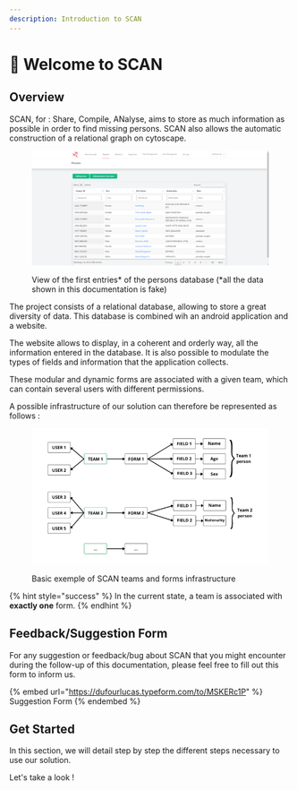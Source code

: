 ```yaml
---
description: Introduction to SCAN
---
```


# 👋 Welcome to SCAN

## Overview

SCAN, for : Share, Compile, ANalyse, aims to store as much information as possible in order to find missing persons. SCAN also allows the automatic construction of a relational graph on cytoscape.

<figure><img src=".gitbook/assets/image (2) (1) (1).png" alt=""><figcaption><p>View of the first entries* of the persons database (*all the data shown in this documentation is fake)</p></figcaption></figure>

The project consists of a relational database, allowing to store a great diversity of data. This database is combined wih an android application and a website.

The website allows to display, in a coherent and orderly way, all the information entered in the database. It is also possible to modulate the types of fields and information that the application collects.

These modular and dynamic forms are associated with a given team, which can contain several users with different permissions.

A possible infrastructure of our solution can therefore be represented as follows :

<figure><img src=".gitbook/assets/image (4) (2).png" alt=""><figcaption><p>Basic exemple of SCAN teams and forms infrastructure</p></figcaption></figure>

{% hint style="success" %}
In the current state, a team is associated with **exactly one** form.
{% endhint %}

## Feedback/Suggestion Form

For any suggestion or feedback/bug about SCAN that you might encounter during the follow-up of this documentation, please feel free to fill out this form to inform us.

{% embed url="https://dufourlucas.typeform.com/to/MSKERc1P" %}
Suggestion Form
{% endembed %}

## Get Started

In this section, we will detail step by step the different steps necessary to use our solution.

Let's take a look !
